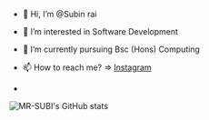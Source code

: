 - 👋 Hi, I’m @Subin rai
- 👀 I’m interested in Software Development
- 🌱 I’m currently pursuing Bsc (Hons) Computing
- 📫 How to reach me? => [Instagram](https://www.instagram.com/subi_bantawa/)

- 
![MR-SUBI's GitHub stats](https://github-readme-stats.vercel.app/api?username=subin1rai&show_icons=true&theme=radical)
